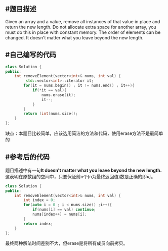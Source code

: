 #题目描述
----
Given an array and a value, remove all instances of that value in place and return the new length.
Do not allocate extra space for another array, you must do this in place with constant memory.
The order of elements can be changed. It doesn't matter what you leave beyond the new length.

#自己编写的代码
----
```cpp
class Solution {
public:
    int removeElement(vector<int>& nums, int val) {
         std::vector<int>::iterator it;
        for(it = nums.begin() ; it != nums.end() ; it++){
            if(*it == val){
                nums.erase(it);
                it--;
            }
        }
        return (int)nums.size();
    }
};
```
缺点：本题目比较简单，应该选用简洁的方法和代码，使用erase方法不是最简单的

#参考后的代码
----
题目描述中有一句**It doesn't matter what you leave beyond the new length.**
这表明在原数组的空间中，只要保证前n个(n为最终返回值)数是正确的即可。
```cpp
class Solution {
public:
    int removeElement(vector<int>& nums, int val) {
        int index = 0;
        for(auto i = 0 ; i < nums.size() ;i++){
            if(nums[i] == val) continue;
            nums[index++] = nums[i];
        }
        return index;
    }
};
```
最终两种解法时间差别不大，但erase是将所有成员向前拷贝。

